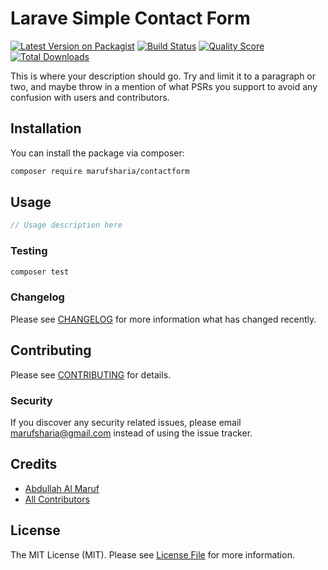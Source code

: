 # Larave Simple Contact Form

[![Latest Version on Packagist](https://img.shields.io/packagist/v/marufsharia/laravel-contact-form.svg?style=flat-square)](https://packagist.org/packages/marufsharia/laravel-contact-form)
[![Build Status](https://img.shields.io/travis/marufsharia/laravel-contact-form/master.svg?style=flat-square)](https://travis-ci.org/marufsharia/laravel-contact-form)
[![Quality Score](https://img.shields.io/scrutinizer/g/marufsharia/laravel-contact-form.svg?style=flat-square)](https://scrutinizer-ci.com/g/marufsharia/laravel-contact-form)
[![Total Downloads](https://img.shields.io/packagist/dt/marufsharia/laravel-contact-form.svg?style=flat-square)](https://packagist.org/packages/marufsharia/laravel-contact-form)

This is where your description should go. Try and limit it to a paragraph or two, and maybe throw in a mention of what PSRs you support to avoid any confusion with users and contributors.

## Installation

You can install the package via composer:

```bash
composer require marufsharia/contactform
```

## Usage

``` php
// Usage description here
```

### Testing

``` bash
composer test
```

### Changelog

Please see [CHANGELOG](CHANGELOG.md) for more information what has changed recently.

## Contributing

Please see [CONTRIBUTING](CONTRIBUTING.md) for details.

### Security

If you discover any security related issues, please email marufsharia@gmail.com instead of using the issue tracker.

## Credits

- [Abdullah Al Maruf](https://github.com/marufsharia)
- [All Contributors](../../contributors)

## License

The MIT License (MIT). Please see [License File](LICENSE.md) for more information.
